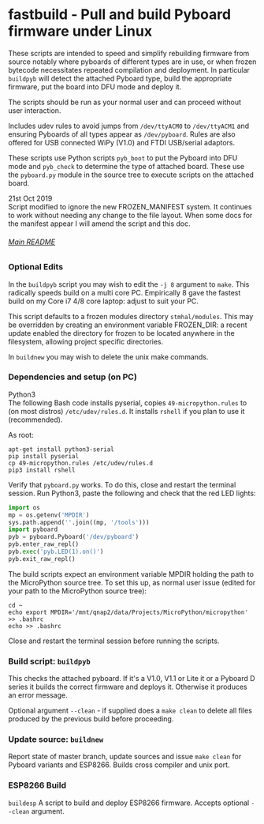 # fastbuild - Pull and build Pyboard firmware under Linux

These scripts are intended to speed and simplify rebuilding firmware from
source notably where pyboards of different types are in use, or when
frozen bytecode necessitates repeated compilation and deployment. In
particular `buildpyb` will detect the attached Pyboard type, build the
appropriate firmware, put the board into DFU mode and deploy it.

The scripts should be run as your normal user and can proceed without user
interaction.

Includes udev rules to avoid jumps from `/dev/ttyACM0` to `/dev/ttyACM1`
and ensuring Pyboards of all types appear as `/dev/pyboard`. Rules are also
offered for USB connected WiPy (V1.0) and FTDI USB/serial adaptors.

These scripts use Python scripts `pyb_boot` to put the Pyboard into DFU mode
and `pyb_check` to determine the type of attached board. These use the
`pyboard.py` module in the source tree to execute scripts on the attached
board.

21st Oct 2019  
Script modified to ignore the new FROZEN_MANIFEST system. It continues to work
without needing any change to the file layout. When some docs for the manifest
appear I will amend the script and this doc.

###### [Main README](../README.md)

### Optional Edits

In the `buildpyb` script you may wish to edit the `-j 8` argument to `make`.
This radically speeds build on a multi core PC. Empirically 8 gave the fastest
build on my Core i7 4/8 core laptop: adjust to suit your PC.

This script defaults to a frozen modules directory `stmhal/modules`. This may
be overridden by creating an environment variable FROZEN_DIR: a recent update
enabled the directory for frozen to be located anywhere in the filesystem,
allowing project specific directories.

In `buildnew` you may wish to delete the unix make commands.

### Dependencies and setup (on PC)

Python3  
The following Bash code installs pyserial, copies `49-micropython.rules` to
(on most distros) `/etc/udev/rules.d`. It installs `rshell` if you plan to
use it (recommended).

As root:
```
apt-get install python3-serial
pip install pyserial
cp 49-micropython.rules /etc/udev/rules.d
pip3 install rshell
```

Verify that `pyboard.py` works. To do this, close and restart the terminal
session. Run Python3, paste the following and check that the red LED lights:

```python
import os
mp = os.getenv('MPDIR')
sys.path.append(''.join((mp, '/tools')))
import pyboard
pyb = pyboard.Pyboard('/dev/pyboard')
pyb.enter_raw_repl()
pyb.exec('pyb.LED(1).on()')
pyb.exit_raw_repl()
```

The build scripts expect an environment variable MPDIR holding the path to the
MicroPython source tree. To set this up, as normal user issue (edited for your
path to the MicroPython source tree):

```
cd ~
echo export MPDIR='/mnt/qnap2/data/Projects/MicroPython/micropython' >> .bashrc
echo >> .bashrc
```

Close and restart the terminal session before running the scripts.

### Build script: `buildpyb`  

This checks the attached pyboard. If it's a V1.0, V1.1 or Lite it or a Pyboard
D series it builds the correct firmware and deploys it. Otherwise it produces
an error message.

Optional argument `--clean` - if supplied does a `make clean` to delete
all files produced by the previous build before proceeding.

### Update source: `buildnew`

Report state of master branch, update sources and issue `make clean` for
Pyboard variants and ESP8266. Builds cross compiler and unix port.

### ESP8266 Build

`buildesp` A script to build and deploy ESP8266 firmware. Accepts optional
`--clean` argument.
